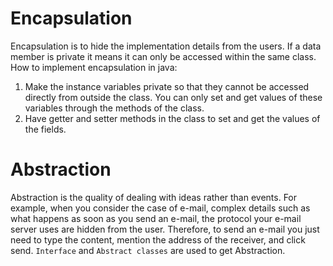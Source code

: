 Encapsulation
==============
Encapsulation is to hide the implementation details from the users.
If a data member is private it means it can only be accessed within the same class.
How to implement encapsulation in java:
1) Make the instance variables private so that they cannot be accessed directly from outside the class. You can only set and get values of these variables through the methods of the class.
2) Have getter and setter methods in the class to set and get the values of the fields.

Abstraction
===========
Abstraction  is the quality of dealing with ideas rather than events. For example, when you consider the case of e-mail, complex details such as what happens as soon as you send an e-mail, the protocol your e-mail server uses are hidden from the user. Therefore, to send an e-mail you just need to type the content, mention the address of the receiver, and click send.
`Interface` and `Abstract classes` are used to get Abstraction.
